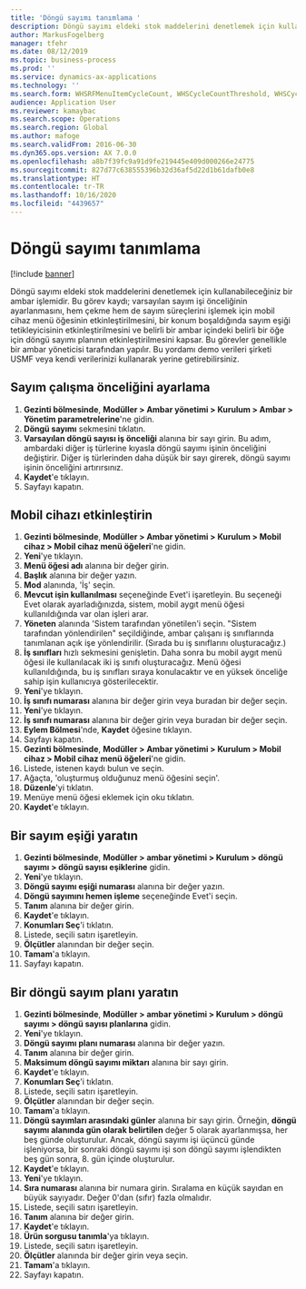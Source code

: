 ```yaml
---
title: 'Döngü sayımı tanımlama '
description: Döngü sayımı eldeki stok maddelerini denetlemek için kullanabileceğiniz bir ambar işlemidir.
author: MarkusFogelberg
manager: tfehr
ms.date: 08/12/2019
ms.topic: business-process
ms.prod: ''
ms.service: dynamics-ax-applications
ms.technology: ''
ms.search.form: WHSRFMenuItemCycleCount, WHSCycleCountThreshold, WHSCycleCountPlan, WHSCycleCountPlanListPage, WHSParameters, WHSRFMenu, WHSRFMenuItem
audience: Application User
ms.reviewer: kamaybac
ms.search.scope: Operations
ms.search.region: Global
ms.author: mafoge
ms.search.validFrom: 2016-06-30
ms.dyn365.ops.version: AX 7.0.0
ms.openlocfilehash: a8b7f39fc9a91d9fe219445e409d000266e24775
ms.sourcegitcommit: 827d77c638555396b32d36af5d22d1b61dafb0e8
ms.translationtype: HT
ms.contentlocale: tr-TR
ms.lasthandoff: 10/16/2020
ms.locfileid: "4439657"
---
```

# <a name="define-cycle-counting"></a>Döngü sayımı tanımlama  

[!include [banner](../../includes/banner.md)]

Döngü sayımı eldeki stok maddelerini denetlemek için kullanabileceğiniz bir ambar işlemidir. Bu görev kaydı; varsayılan sayım işi önceliğinin ayarlanmasını, hem çekme hem de sayım süreçlerini işlemek için mobil cihaz menü öğesinin etkinleştirilmesini, bir konum boşaldığında sayım eşiği tetikleyicisinin etkinleştirilmesini ve belirli bir ambar içindeki belirli bir öğe için döngü sayımı planının etkinleştirilmesini kapsar. Bu görevler genellikle bir ambar yöneticisi tarafından yapılır. Bu yordamı demo verileri şirketi USMF veya kendi verilerinizi kullanarak yerine getirebilirsiniz.


## <a name="set-the-priority-of-counting-work"></a>Sayım çalışma önceliğini ayarlama
1. **Gezinti bölmesinde**, **Modüller > Ambar yönetimi > Kurulum > Ambar > Yönetim parametrelerine**'ne gidin.
2. **Döngü sayımı** sekmesini tıklatın.
3. **Varsayılan döngü sayısı iş önceliği** alanına bir sayı girin. Bu adım, ambardaki diğer iş türlerine kıyasla döngü sayımı işinin önceliğini değiştirir. Diğer iş türlerinden daha düşük bir sayı girerek, döngü sayımı işinin önceliğini artırırsınız.  
4. **Kaydet**'e tıklayın.
5. Sayfayı kapatın.

## <a name="enable-the-mobile-device"></a>Mobil cihazı etkinleştirin
1. **Gezinti bölmesinde**, **Modüller > Ambar yönetimi > Kurulum > Mobil cihaz > Mobil cihaz menü öğeleri**'ne gidin.
2. **Yeni**'ye tıklayın.
3. **Menü öğesi adı** alanına bir değer girin.
4. **Başlık** alanına bir değer yazın.
5. **Mod** alanında, 'İş' seçin.
6. **Mevcut işin kullanılması** seçeneğinde Evet'i işaretleyin. Bu seçeneği Evet olarak ayarladığınızda, sistem, mobil aygıt menü öğesi kullanıldığında var olan işleri arar.  
7. **Yöneten** alanında 'Sistem tarafından yönetilen'i seçin. "Sistem tarafından yönlendirilen" seçildiğinde, ambar çalışanı iş sınıflarında tanımlanan açık işe yönlendirilir. (Sırada bu iş sınıflarını oluşturacağız.)  
8. **İş sınıfları** hızlı sekmesini genişletin. Daha sonra bu mobil aygıt menü öğesi ile kullanılacak iki iş sınıfı oluşturacağız. Menü öğesi kullanıldığında, bu iş sınıfları sıraya konulacaktır ve en yüksek önceliğe sahip işin kullanıcıya gösterilecektir.  
9. **Yeni**'ye tıklayın.
10. **İş sınıfı numarası** alanına bir değer girin veya buradan bir değer seçin.
11. **Yeni**'ye tıklayın.
12. **İş sınıfı numarası** alanına bir değer girin veya buradan bir değer seçin.
13. **Eylem Bölmesi**'nde, **Kaydet** öğesine tıklayın.
14. Sayfayı kapatın.
15. **Gezinti bölmesinde**, **Modüller > Ambar yönetimi > Kurulum > Mobil cihaz > Mobil cihaz menü öğeleri**'ne gidin.
16. Listede, istenen kaydı bulun ve seçin.
17. Ağaçta, 'oluşturmuş olduğunuz menü öğesini seçin'.
18. **Düzenle**'yi tıklatın.
19. Menüye menü öğesi eklemek için oku tıklatın.
20. **Kaydet**'e tıklayın.

## <a name="create-a-counting-threshold"></a>Bir sayım eşiği yaratın
1. **Gezinti bölmesinde**, **Modüller > ambar yönetimi > Kurulum > döngü sayımı > döngü sayısı eşiklerine** gidin.
2. **Yeni**'ye tıklayın.
3. **Döngü sayımı eşiği numarası** alanına bir değer yazın.
4. **Döngü sayımını hemen işleme** seçeneğinde Evet'i seçin.
5. **Tanım** alanına bir değer girin.
6. **Kaydet**'e tıklayın.
7. **Konumları Seç**'i tıklatın.
8. Listede, seçili satırı işaretleyin.
9. **Ölçütler** alanından bir değer seçin.
10. **Tamam**'a tıklayın.
11. Sayfayı kapatın.

## <a name="create-a-cycle-count-plan"></a>Bir döngü sayım planı yaratın
1. **Gezinti bölmesinde**, **Modüller > ambar yönetimi > Kurulum > döngü sayımı > döngü sayısı planlarına** gidin.
2. **Yeni**'ye tıklayın.
3. **Döngü sayımı planı numarası** alanına bir değer yazın.
4. **Tanım** alanına bir değer girin.
5. **Maksimum döngü sayımı miktarı** alanına bir sayı girin.
6. **Kaydet**'e tıklayın.
7. **Konumları Seç**'i tıklatın.
8. Listede, seçili satırı işaretleyin.
9. **Ölçütler** alanından bir değer seçin.
10. **Tamam**'a tıklayın.
11. **Döngü sayımları arasındaki günler** alanına bir sayı girin. Örneğin, **döngü sayımı alanında gün olarak belirtilen** değer 5 olarak ayarlanmışsa, her beş günde oluşturulur. Ancak, döngü sayımı işi üçüncü günde işleniyorsa, bir sonraki döngü sayımı işi son döngü sayımı işlendikten beş gün sonra, 8. gün içinde oluşturulur.  
12. **Kaydet**'e tıklayın.
13. **Yeni**'ye tıklayın.
14. **Sıra numarası** alanına bir numara girin. Sıralama en küçük sayıdan en büyük sayıyadır. Değer 0'dan (sıfır) fazla olmalıdır.  
15. Listede, seçili satırı işaretleyin.
16. **Tanım** alanına bir değer girin.
17. **Kaydet**'e tıklayın.
18. **Ürün sorgusu tanımla**'ya tıklayın.
19. Listede, seçili satırı işaretleyin.
20. **Ölçütler** alanında bir değer girin veya seçin.
21. **Tamam**'a tıklayın.
22. Sayfayı kapatın.


